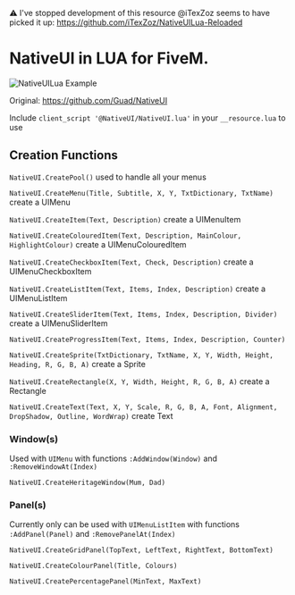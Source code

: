 ⚠️ I've stopped development of this resource @iTexZoz seems to have picked it up: https://github.com/iTexZoz/NativeUILua-Reloaded
# NativeUI in LUA for FiveM.
![NativeUILua Example](https://i.gyazo.com/dbf3d6bed1f98fb765e5c8f25b504607.png)

Original: https://github.com/Guad/NativeUI

Include `client_script '@NativeUI/NativeUI.lua'` in your `__resource.lua` to use

## Creation Functions

`NativeUI.CreatePool()` used to handle all your menus

`NativeUI.CreateMenu(Title, Subtitle, X, Y, TxtDictionary, TxtName)` create a UIMenu

`NativeUI.CreateItem(Text, Description)` create a UIMenuItem

`NativeUI.CreateColouredItem(Text, Description, MainColour, HighlightColour)` create a UIMenuColouredItem

`NativeUI.CreateCheckboxItem(Text, Check, Description)` create a UIMenuCheckboxItem

`NativeUI.CreateListItem(Text, Items, Index, Description)` create a UIMenuListItem

`NativeUI.CreateSliderItem(Text, Items, Index, Description, Divider)` create a UIMenuSliderItem

`NativeUI.CreateProgressItem(Text, Items, Index, Description, Counter)`

`NativeUI.CreateSprite(TxtDictionary, TxtName, X, Y, Width, Height, Heading, R, G, B, A)` create a Sprite

`NativeUI.CreateRectangle(X, Y, Width, Height, R, G, B, A)` create a Rectangle

`NativeUI.CreateText(Text, X, Y, Scale, R, G, B, A, Font, Alignment, DropShadow, Outline, WordWrap)` create Text

### Window(s)

Used with `UIMenu` with functions `:AddWindow(Window)` and `:RemoveWindowAt(Index)`

`NativeUI.CreateHeritageWindow(Mum, Dad)`

### Panel(s)

Currently only can be used with `UIMenuListItem` with functions `:AddPanel(Panel)` and `:RemovePanelAt(Index)`

`NativeUI.CreateGridPanel(TopText, LeftText, RightText, BottomText)`

`NativeUI.CreateColourPanel(Title, Colours)`

`NativeUI.CreatePercentagePanel(MinText, MaxText)`
